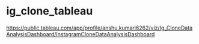 # ig_clone_tableau
https://public.tableau.com/app/profile/anshu.kumari6262/viz/Ig_CloneDataAnalysisDashboard/InstagramCloneDataAnalysisDashboard
